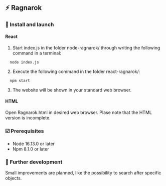 ## :zap: Ragnarok

### :seedling: Install and launch

#### React
1. Start index.js in the folder node-ragnarok/ through writing the following command in a terminal:
```
  node index.js
```
2. Execute the following command in the folder react-ragnarok/:
```
  npm start
```
3. The website will be shown in your standard web browser.

#### HTML
Open Ragnarok.html in desired web browser. Plase note that the HTML version is incomplete.

### :ballot_box_with_check: Prerequisites
- Node 16.13.0 or later
- Npm 8.1.0 or later

### :triangular_flag_on_post: Further development
Small improvements are planned, like the possibility to search after specific objects.
